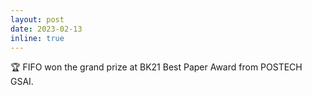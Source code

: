 ```yaml
---
layout: post
date: 2023-02-13
inline: true
---
```


:trophy: FIFO won the grand prize at BK21 Best Paper Award from POSTECH GSAI.
